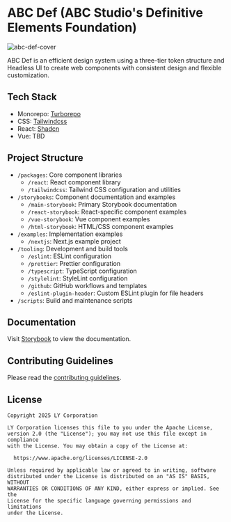 # ABC Def (ABC Studio's Definitive Elements Foundation)

![abc-def-cover](https://github.com/user-attachments/assets/9309e639-6f3d-490d-b9c1-3bbd63d6d1ef)

ABC Def is an efficient design system using a three-tier token structure and Headless UI to create web components with consistent design and flexible customization.

## Tech Stack

- Monorepo: [Turborepo](https://turbo.build/)
- CSS: [Tailwindcss](https://tailwindcss.com/)
- React: [Shadcn](https://ui.shadcn.com/)
- Vue: TBD

## Project Structure

- `/packages`: Core component libraries
  - `/react`: React component library
  - `/tailwindcss`: Tailwind CSS configuration and utilities
- `/storybooks`: Component documentation and examples
  - `/main-storybook`: Primary Storybook documentation
  - `/react-storybook`: React-specific component examples
  - `/vue-storybook`: Vue component examples
  - `/html-storybook`: HTML/CSS component examples
- `/examples`: Implementation examples
  - `/nextjs`: Next.js example project
- `/tooling`: Development and build tools
  - `/eslint`: ESLint configuration
  - `/prettier`: Prettier configuration
  - `/typescript`: TypeScript configuration
  - `/stylelint`: StyleLint configuration
  - `/github`: GitHub workflows and templates
  - `/eslint-plugin-header`: Custom ESLint plugin for file headers
- `/scripts`: Build and maintenance scripts

## Documentation

Visit [Storybook](https://line.github.io/abc-def) to view the documentation.

## Contributing Guidelines

Please read the [contributing guidelines](./CONTRIBUTING.md).

## License

```
Copyright 2025 LY Corporation

LY Corporation licenses this file to you under the Apache License,
version 2.0 (the "License"); you may not use this file except in compliance
with the License. You may obtain a copy of the License at:

  https://www.apache.org/licenses/LICENSE-2.0

Unless required by applicable law or agreed to in writing, software
distributed under the License is distributed on an "AS IS" BASIS, WITHOUT
WARRANTIES OR CONDITIONS OF ANY KIND, either express or implied. See the
License for the specific language governing permissions and limitations
under the License.
```
